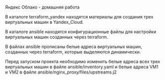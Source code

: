 Яндекс Облако - домашняя работа

В каталоге terraform_yandex находятся материалы для создания трех виртуальных машин в Yandex_Cloud.

В каталоге ansible находятся конфигурационные файлы для настройки виртуальных машин созданных через terraform.

В файлах ansible прописаны белые адреса виртуальных машин, созданных через terraform, которые выделяются динамически.

Перед запуском проекта необходимо изменить белые адреса всех трех виртуальных машин в файле ansible/inventory.yaml и белые адреса VM1 и VM2 в файле ansible/nginx_proxy/files/upstreams.j2
